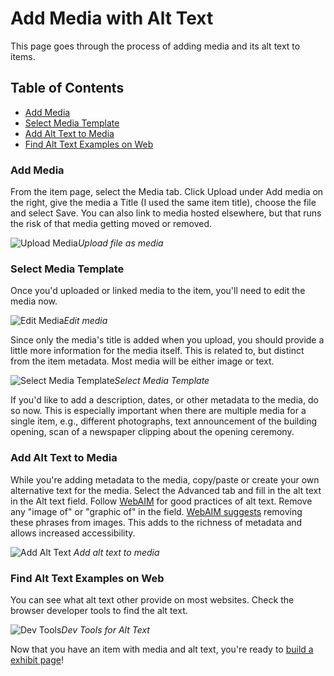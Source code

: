 # Add Media with Alt Text

This page goes through the process of adding media and its alt text to items.

## Table of Contents

* [Add Media](Add\_Alt\_Text\_Media.md#add-media)
* [Select Media Template](Add\_Alt\_Text\_Media.md#select-media-template)
* [Add Alt Text to Media](Add\_Alt\_Text\_Media.md#add-alt-text-to-media)
* [Find Alt Text Examples on Web](Add\_Alt\_Text\_Media.md#find-alt-text-examples-on-web)

### Add Media

From the item page, select the Media tab. Click Upload under Add media on the right, give the media a Title (I used the same item title), choose the file and select Save. You can also link to media hosted elsewhere, but that runs the risk of that media getting moved or removed.

![Upload Media](../help\_files/New\_Item\_Media.png)_Upload file as media_

### Select Media Template

Once you'd uploaded or linked media to the item, you'll need to edit the media now.

![Edit Media](../help\_files/Edit\_Media.png)_Edit media_

Since only the media's title is added when you upload, you should provide a little more information for the media itself. This is related to, but distinct from the item metadata. Most media will be either image or text.

![Select Media Template](../help\_files/Media\_Template.png)_Select Media Template_

If you'd like to add a description, dates, or other metadata to the media, do so now. This is especially important when there are multiple media for a single item, e.g., different photographs, text announcement of the building opening, scan of a newspaper clipping about the opening ceremony.

### Add Alt Text to Media

While you're adding metadata to the media, copy/paste or create your own alternative text for the media. Select the Advanced tab and fill in the alt text in the Alt text field. Follow [WebAIM](https://webaim.org/techniques/alttext/#context) for good practices of alt text. Remove any "image of" or "graphic of" in the field. [WebAIM suggests](https://webaim.org/techniques/alttext/#context) removing these phrases from images. This adds to the richness of metadata and allows increased accessibility.

![Add Alt Text](../help\_files/Alt\_Text\_Add.png) _Add alt text to media_

### Find Alt Text Examples on Web

You can see what alt text other provide on most websites. Check the browser developer tools to find the alt text.

![Dev Tools](../help\_files/Alt\_Text\_Dev\_Tools.png)_Dev Tools for Alt Text_

Now that you have an item with media and alt text, you're ready to [build a exhibit page](Build_Page.md)!
